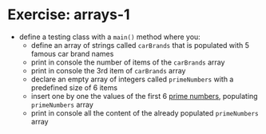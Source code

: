 

# Exercise: arrays-1
* define a testing class with a `main()` method where you:
    * define an array of strings called `carBrands` that is populated with 5 famous car brand names
    * print in console the number of items of the `carBrands` array
    * print in console the 3rd item of `carBrands` array
    * declare an empty array of integers called `primeNumbers` with a predefined size of 6 items
    * insert one by one the values of the first 6 [prime numbers](https://en.wikipedia.org/wiki/Prime_number), populating `primeNumbers` array
    * print in console all the content of the already populated `primeNumbers` array
